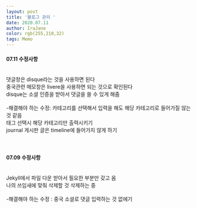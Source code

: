```yaml
---
layout: post
title: '블로그 관리 '
date: 2020.07.11
author: IraJane
color: rgb(255,210,32)
tags: Memo
---
```

<h4>07.11 수정사항</h4><br>
댓글창은 disque라는 것을 사용하면 된다 <br>
중국관련 메모창은 livere을 사용하면 되는 것으로 확인된다 <br>
disque는 소셜 인증을 받아서 댓글을 쓸 수 있게 해줌 <br>
<br>
-해결해야 하는 수정: 카테고리를 선택해서 입력을 해도 해당 카테고리로 들어가질 않는 것 같음 <br>
          태그 선택시 해당 카테고리만 출력시키기<br>
          journal 게시판 글은 timeline에 들어가지 않게 하기<br>
<br><br>

<h4>07.09 수정사항</h4><br>
Jekyll에서 파일 다운 받아서 필요한 부분만 갖고 옴 <br>
나의 쓰임새에 맞춰 삭제할 것 삭제하는 중<br>
<br>
-해결해야 하는 수정 : 중국 소셜로 댓글 입력하는 것 없에기 <br>

